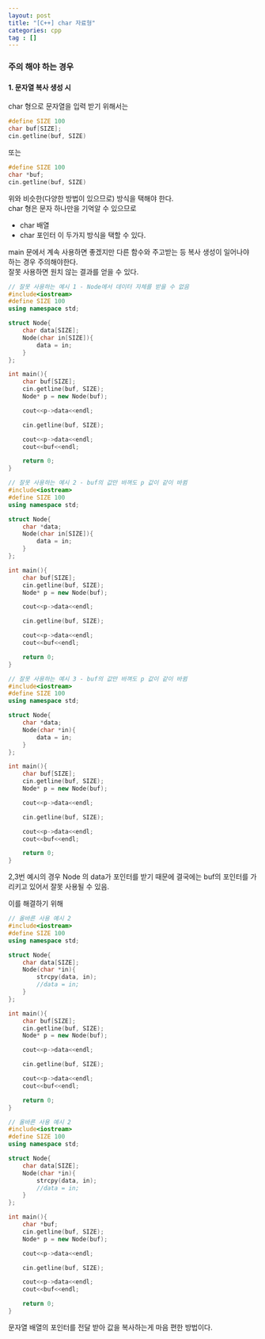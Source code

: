 ```yaml
---
layout: post
title: "[C++] char 자료형"
categories: cpp
tag : []
---
```


### 주의 해야 하는 경우 

#### 1. 문자열 복사 생성 시 
char 형으로 문자열을 입력 받기 위해서는 
```cpp
#define SIZE 100
char buf[SIZE];
cin.getline(buf, SIZE)
```
또는 
```cpp
#define SIZE 100
char *buf;
cin.getline(buf, SIZE)
```

위와 비슷한(다양한 방법이 있으므로) 방식을 택해야 한다.  
char 형은 문자 하나만을 기억알 수 있으므로  
- char 배열
- char 포인터 
이 두가지 방식을 택할 수 있다.  

main 문에서 계속 사용하면 좋겠지만 다른 함수와 주고받는 등 복사 생성이 일어나야 하는 경우 주의해야한다.  
잘못 사용하면 원치 않는 결과를 얻을 수 있다. 

```cpp
// 잘못 사용하는 예시 1 - Node에서 데이터 자체를 받을 수 없음  
#include<iostream>
#define SIZE 100
using namespace std;

struct Node{
    char data[SIZE];
    Node(char in[SIZE]){
        data = in;
    }
};

int main(){
    char buf[SIZE];
    cin.getline(buf, SIZE);
    Node* p = new Node(buf);

    cout<<p->data<<endl;

    cin.getline(buf, SIZE);

    cout<<p->data<<endl;
    cout<<buf<<endl;

    return 0;
}
```

```cpp
// 잘못 사용하는 예시 2 - buf의 값만 바껴도 p 값이 같이 바뀜 
#include<iostream>
#define SIZE 100
using namespace std;

struct Node{
    char *data;
    Node(char in[SIZE]){
        data = in;
    }
};

int main(){
    char buf[SIZE];
    cin.getline(buf, SIZE);
    Node* p = new Node(buf);

    cout<<p->data<<endl;

    cin.getline(buf, SIZE);

    cout<<p->data<<endl;
    cout<<buf<<endl;

    return 0;
}
```

```cpp
// 잘못 사용하는 예시 3 - buf의 값만 바껴도 p 값이 같이 바뀜
#include<iostream>
#define SIZE 100
using namespace std;

struct Node{
    char *data;
    Node(char *in){
        data = in;
    }
};

int main(){
    char buf[SIZE];
    cin.getline(buf, SIZE);
    Node* p = new Node(buf);

    cout<<p->data<<endl;

    cin.getline(buf, SIZE);

    cout<<p->data<<endl;
    cout<<buf<<endl;

    return 0;
}

```

2,3번 예시의 경우 Node 의 data가 포인터를 받기 때문에 결국에는 buf의 포인터를 가리키고 있어서 잘못 사용될 수 있음.  

이를 해결하기 위해 

```cpp
// 올바른 사용 예시 2
#include<iostream>
#define SIZE 100
using namespace std;

struct Node{
    char data[SIZE];
    Node(char *in){
        strcpy(data, in);
        //data = in;
    }
};

int main(){
    char buf[SIZE];
    cin.getline(buf, SIZE);
    Node* p = new Node(buf);

    cout<<p->data<<endl;

    cin.getline(buf, SIZE);

    cout<<p->data<<endl;
    cout<<buf<<endl;

    return 0;
}
```
```cpp
// 올바른 사용 예시 2
#include<iostream>
#define SIZE 100
using namespace std;

struct Node{
    char data[SIZE];
    Node(char *in){
        strcpy(data, in);
        //data = in;
    }
};

int main(){
    char *buf;
    cin.getline(buf, SIZE);
    Node* p = new Node(buf);

    cout<<p->data<<endl;

    cin.getline(buf, SIZE);

    cout<<p->data<<endl;
    cout<<buf<<endl;

    return 0;
}
```

문자열 배열의 포인터를 전달 받아 값을 복사하는게 마음 편한 방법이다.  